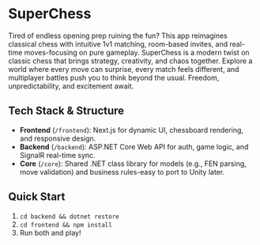 # SuperChess

Tired of endless opening prep ruining the fun? This app reimagines classical chess with intuitive 1v1 matching, room-based invites, and real-time moves-focusing on pure gameplay.
SuperChess is a modern twist on classic chess that brings strategy, creativity, and chaos together. 
Explore a world where every move can surprise, every match feels different, and multiplayer battles push you to think beyond the usual. 
Freedom, unpredictability, and excitement await.

## Tech Stack & Structure
- **Frontend** (`/frontend`): Next.js for dynamic UI, chessboard rendering, and responsive design.
- **Backend** (`/backend`): ASP.NET Core Web API for auth, game logic, and SignalR real-time sync.
- **Core** (`/core`): Shared .NET class library for models (e.g., FEN parsing, move validation) and business rules-easy to port to Unity later.

## Quick Start
1. `cd backend && dotnet restore`
2. `cd frontend && npm install`
3. Run both and play!
